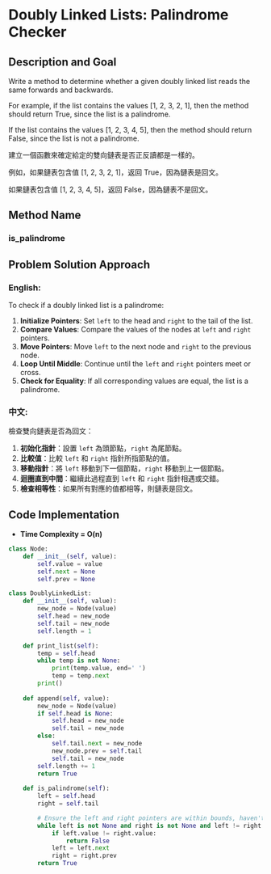 # Doubly Linked Lists: Palindrome Checker

## Description and Goal

Write a method to determine whether a given doubly linked list reads the same forwards and backwards.

For example, if the list contains the values [1, 2, 3, 2, 1], then the method should return True, since the list is a palindrome.

If the list contains the values [1, 2, 3, 4, 5], then the method should return False, since the list is not a palindrome.

建立一個函數來確定給定的雙向鏈表是否正反讀都是一樣的。

例如，如果鏈表包含值 [1, 2, 3, 2, 1]，返回 True，因為鏈表是回文。

如果鏈表包含值 [1, 2, 3, 4, 5]，返回 False，因為鏈表不是回文。

## Method Name

### is_palindrome

## Problem Solution Approach

### English:

To check if a doubly linked list is a palindrome:

1. **Initialize Pointers**: Set `left` to the head and `right` to the tail of the list.
2. **Compare Values**: Compare the values of the nodes at `left` and `right` pointers.
3. **Move Pointers**: Move `left` to the next node and `right` to the previous node.
4. **Loop Until Middle**: Continue until the `left` and `right` pointers meet or cross.
5. **Check for Equality**: If all corresponding values are equal, the list is a palindrome.

### 中文:

檢查雙向鏈表是否為回文：

1. **初始化指針**：設置 `left` 為頭節點，`right` 為尾節點。
2. **比較值**：比較 `left` 和 `right` 指針所指節點的值。
3. **移動指針**：將 `left` 移動到下一個節點，`right` 移動到上一個節點。
4. **迴圈直到中間**：繼續此過程直到 `left` 和 `right` 指針相遇或交錯。
5. **檢查相等性**：如果所有對應的值都相等，則鏈表是回文。

## Code Implementation
* **Time Complexity = O(n)**

```python
class Node:
    def __init__(self, value):
        self.value = value
        self.next = None
        self.prev = None

class DoublyLinkedList:
    def __init__(self, value):
        new_node = Node(value)
        self.head = new_node
        self.tail = new_node
        self.length = 1

    def print_list(self):
        temp = self.head
        while temp is not None:
            print(temp.value, end=' ')
            temp = temp.next
        print()
        
    def append(self, value):
        new_node = Node(value)
        if self.head is None:
            self.head = new_node
            self.tail = new_node
        else:
            self.tail.next = new_node
            new_node.prev = self.tail
            self.tail = new_node
        self.length += 1
        return True
    
    def is_palindrome(self):
        left = self.head
        right = self.tail

        # Ensure the left and right pointers are within bounds, haven't met, and haven't crossed
        while left is not None and right is not None and left != right and left.prev != right:
            if left.value != right.value:
                return False
            left = left.next
            right = right.prev
        return True
```
